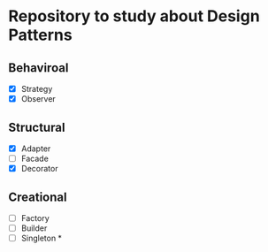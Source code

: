 # Repository to study about Design Patterns

## Behaviroal
- [x] Strategy  
- [x] Observer  
## Structural
- [x] Adapter  
- [ ] Facade  
- [x] Decorator  
## Creational
- [ ] Factory  
- [ ] Builder  
- [ ] Singleton *

